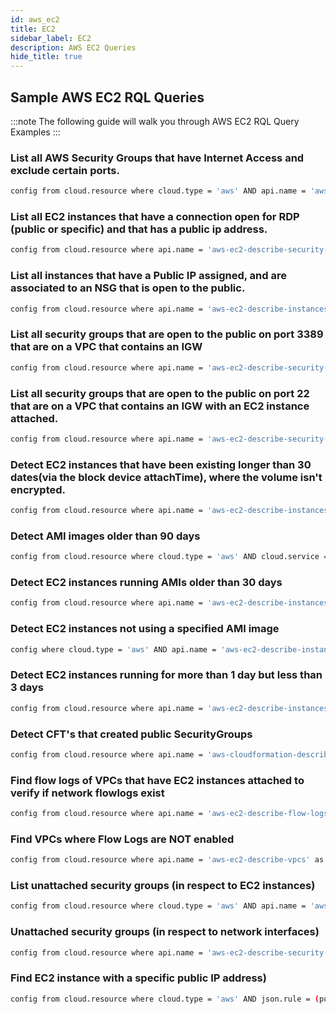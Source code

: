 ```yaml
---
id: aws_ec2
title: EC2
sidebar_label: EC2
description: AWS EC2 Queries
hide_title: true
---
```


## Sample AWS EC2 RQL Queries

:::note
The following guide will walk you through AWS EC2 RQL Query Examples
:::

### List all AWS Security Groups that have Internet Access and exclude certain ports.

```bash
config from cloud.resource where cloud.type = 'aws' AND api.name = 'aws-ec2-describe-security-groups' AND json.rule = (ipPermissions[*].ipv4Ranges[*].cidrIp contains 0.0.0.0/0 or ipPermissions[*].ipv6Ranges[*].cidrIpv6 contains ::/0) and ipPermissions[*].fromPort does not intersect (443, 500, 4500, 9021, 9092, 8083, 8088, 8090, 8082, 8081, 2181, 2888, 3888, 3780, 3781, 40815, 40814) and ipPermissions[*].toPort does not intersect (443, 500, 4500, 9021, 9092, 8083, 8088, 8090, 8082, 8081, 2181, 2888, 3888, 3780, 3781, 40815, 40814)
```

### List all EC2 instances that have a connection open for RDP (public or specific) and that has a public ip address.

```bash
config from cloud.resource where api.name = 'aws-ec2-describe-security-groups' AND json.rule = (((ipPermissions[?(@.toPort > 3389 && @.fromPort < 3389)].ipRanges[*] contains 0.0.0.0/0) or (ipPermissions[?(@.toPort == 3389 || @.fromPort == 3389)].ipRanges[*] contains 0.0.0.0/0)) or ((ipPermissions[?(@.toPort > 3389 && @.fromPort < 3389)].ipv6Ranges[*].cidrIpv6 contains ::/0) or (ipPermissions[?(@.toPort == 3389 || @.fromPort == 3389)].ipv6Ranges[*].cidrIpv6 contains ::/0))) and isShared is false as X; config from cloud.resource where api.name = 'aws-ec2-describe-instances' AND json.rule = publicIpAddress exists as Y; filter '$.Y.securityGroups[*].groupId contains $.X.groupId'; show X; 
```

### List all instances that have a Public IP assigned, and are associated to an NSG that is open to the public.

```bash
config from cloud.resource where api.name = 'aws-ec2-describe-instances' AND json.rule = publicIpAddress exists and publicIpAddress is not empty as X; config from cloud.resource where api.name = 'aws-ec2-describe-security-groups' AND json.rule = ipPermissions[*].ipRanges[*] contains 0.0.0.0/0 or ipPermissions[*].ipv6Ranges[*].cidrIpv6 contains ::/0 as Y; filter '$.X.securityGroups[*].groupName == $.Y.groupName' ; show X;
```

### List all security groups that are open to the public on port 3389 that are on a VPC that contains an IGW

```bash
config from cloud.resource where api.name = 'aws-ec2-describe-security-groups' AND json.rule = (((ipPermissions[?(@.toPort > 3389 && @.fromPort < 3389)].ipRanges[*] contains 0.0.0.0/0) or (ipPermissions[?(@.toPort == 3389 || @.fromPort == 3389)].ipRanges[*] contains 0.0.0.0/0)) or ((ipPermissions[?(@.toPort > 3389 && @.fromPort < 3389)].ipv6Ranges[*].cidrIpv6 contains ::/0) or (ipPermissions[?(@.toPort == 3389 || @.fromPort == 3389)].ipv6Ranges[*].cidrIpv6 contains ::/0))) and isShared is false as X; config from cloud.resource where api.name = 'aws-ec2-describe-internet-gateways' as Y; filter '$.Y.attachments[*].vpcId contains $.X.vpcId'; show X; 
```

### List all security groups that are open to the public on port 22 that are on a VPC that contains an IGW with an EC2 instance attached.

```bash
config from cloud.resource where api.name = 'aws-ec2-describe-security-groups' AND json.rule = (((ipPermissions[?(@.toPort > 22 && @.fromPort < 22)].ipRanges[*] contains 0.0.0.0/0) or (ipPermissions[?(@.toPort == 22 || @.fromPort == 22)].ipRanges[*] contains 0.0.0.0/0)) or ((ipPermissions[?(@.toPort > 22 && @.fromPort < 22)].ipv6Ranges[*].cidrIpv6 contains ::/0) or (ipPermissions[?(@.toPort == 22 || @.fromPort == 22)].ipv6Ranges[*].cidrIpv6 contains ::/0))) and isShared is false as X; config from cloud.resource where api.name = 'aws-ec2-describe-internet-gateways' as Y; config from cloud.resource where api.name = 'aws-ec2-describe-instances' as Z; filter '$.Z.securityGroups[*].groupId contains $.X.groupId and $.Y.attachments[*].vpcId contains $.X.vpcId'; show X;
```
### Detect EC2 instances that have been existing longer than 30 dates(via the block device attachTime), where the volume isn't encrypted.

```bash
config from cloud.resource where api.name = 'aws-ec2-describe-instances' AND json.rule = "blockDeviceMappings[?(@.deviceName=='/dev/xvda'||@.deviceName=='/dev/sda1')].ebs.attachTime exists and (( _DateTime.ageInDays(blockDeviceMappings[?(@.deviceName=='/dev/xvda')].ebs.attachTime) > 30) or ( _DateTime.ageInDays(blockDeviceMappings[?(@.deviceName=='/dev/sda1')].ebs.attachTime) > 30))" as X; config from cloud.resource where api.name = 'aws-ec2-describe-volumes' AND json.rule = encrypted is false as Y; filter ' $.X.instanceId equals $.Y.attachments[*].instanceId '; show X; 
```

###  Detect AMI images older than 90 days

```bash
config from cloud.resource where cloud.type = 'aws' AND cloud.service = 'EC2' AND api.name = 'aws-ec2-describe-images' AND json.rule = "_DateTime.ageInDays(image.creationDate) > 90"
```

### Detect EC2 instances running AMIs older than 30 days

```bash
config from cloud.resource where api.name = 'aws-ec2-describe-instances' as X; config from cloud.resource where api.name = 'aws-ec2-describe-images' AND json.rule = "_DateTime.ageInDays(image.creationDate) > 30" as Y; filter ' $.X.imageId==$.Y.image.imageId '; show X; 
```

### Detect EC2 instances not using a specified AMI image

```bash
config where cloud.type = 'aws' AND api.name = 'aws-ec2-describe-instances' AND json.rule =  imageId does not contain <ami-AMI_ID>
```

### Detect EC2 instances running for more than 1 day but less than 3 days

```bash
config from cloud.resource where api.name = 'aws-ec2-describe-instances' and json.rule = "_DateTime.ageInDays(launchTime) > 1 and state.code equals 16 and _DateTime.ageInDays(launchTime) < 3"
```

### Detect CFT's that created public SecurityGroups

```bash
config from cloud.resource where api.name = 'aws-cloudformation-describe-stacks' as X; config from cloud.resource where api.name = 'aws-ec2-describe-security-groups' AND json.rule = ipPermissions[*].ipv6Ranges[*].cidrIpv6 contains ::/0 or ipPermissions[*].ipRanges[*] contains 0.0.0.0/0 as Y; filter '$.X.stackResources[*].physicalResourceId == $.Y.groupId'; show X; 
```

### Find flow logs of VPCs that have EC2 instances attached to verify if network flowlogs exist

```bash
config from cloud.resource where api.name = 'aws-ec2-describe-flow-logs' as X; config from cloud.resource where api.name = 'aws-ec2-describe-instances' as Y; filter '$.X.resourceId==$.Y.vpcId'; show X;
```

### Find VPCs where Flow Logs are NOT enabled 

```bash
config from cloud.resource where api.name = 'aws-ec2-describe-vpcs' as X; config from cloud.resource where api.name = 'aws-ec2-describe-flow-logs' as Y; filter ' not ($.Y.resourceId equals $.X.vpcId)'; show X;
```

###  List unattached security groups (in respect to EC2 instances)

```bash
config from cloud.resource where cloud.type = 'aws' AND api.name = 'aws-ec2-describe-security-groups' as X; config from cloud.resource where api.name = 'aws-ec2-describe-instances' as Y; filter ' not ($.Y.securityGroups[*].groupId contains $.X.groupId) '; show X;
```

### Unattached security groups (in respect to network interfaces)

```bash
config from cloud.resource where api.name = 'aws-ec2-describe-security-groups' and json.rule = "groupName does not equal default" as X; config from cloud.resource where api.name = 'aws-ec2-describe-network-interfaces' as Y; filter 'not ($.Y.groups[*].groupId contains $.X.groupId) '; show X;
```

### Find EC2 instance with a specific public IP address)
```bash
config from cloud.resource where cloud.type = 'aws' AND json.rule = (publicIp exists or publicIpAddress exists) and ( publicIp equals x.x.x.x or publicIpAddress equals x.x.x.x) addcolumn publicIp publicIpAddress
```
